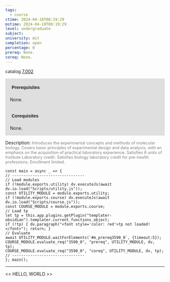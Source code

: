 ```yaml
---
tags:
  - course
ctime: 2024-04-18T00:19:29
mstime: 2024-04-18T00:19:29
level: undergraduate
subject: 
university: mit
completion: open
percentage: 0
prereq: None.
coreq: None.
---
```


catalog [7.002](http://student.mit.edu/catalog/m7a.html#7.002)

<span style="display: block; padding: 15px; background-color: rgb(100, 100, 100, 0.2);"><font id="m_prereq3590_0" style="display: block; font-family: Arial, sans-serif; font-weight: bold; padding: 5px">Prerequisites</font><br><span id="prereq3590_0">None.</span></span>
<span style="display: block; padding: 15px; background-color: rgb(100, 100, 100, 0.2);"><font id="m_coreq3590_0" style="display: block; font-family: Arial, sans-serif; font-weight: bold; padding: 5px">Corequisites</font><br><span id="coreq3590_0">None.</span></span>

<font style="">Description:</font>
<font style="color: grey; font-size: 0.8rem;">Introduces the experimental concepts and methods of molecular biology. Covers basic principles of experimental design and data analysis, with an emphasis on the acquisition of practical laboratory experience. Satisfies 6 units of Institute Laboratory credit. Satisfies biology laboratory credit for pre-health professions. Enrollment limited.</font>

```dataviewjs
const main = async _ => {
// --------------------------------
// Load modules
if (!module.exports.utility) dv.executeJs(await dv.io.load("Scripts/utility.js"));
const UTILITY_MODULE = module.exports.utility;
if (!module.exports.course) dv.executeJs(await dv.io.load("Scripts/course.js"));
const COURSE_MODULE = module.exports.course;
// Load tp
let tp = this.app.plugins.getPlugin("templater-obsidian").templater.current_functions_object;
if (!tp) { dv.paragraph("<font style='color: red'>tp not loaded!</font>"); return; }
// Evaluate
await UTILITY_MODULE.waitForElements(`#m_prereq3590_0`, {timeout:5});
COURSE_MODULE.evaluate_req("3590_0", "prereq", UTILITY_MODULE, dv, tp);
COURSE_MODULE.evaluate_req("3590_0", "coreq", UTILITY_MODULE, dv, tp);
// --------------------------------
}; main();
```

---

<< HELLO, WORLD >>
